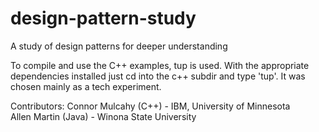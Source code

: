 # design-pattern-study
A study of design patterns for deeper understanding  

To compile and use the C++ examples, tup is used. With the appropriate dependencies installed just cd into the c++ subdir and type 'tup'. It was chosen mainly as a tech experiment.  

Contributors: 
Connor Mulcahy (C++)    - IBM, University of Minnesota  
Allen Martin   (Java)   - Winona State University  
